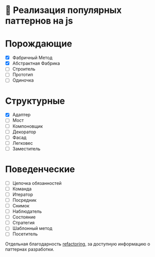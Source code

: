# :metal: Реализация популярных паттернов на js

# Порождающие
- [X] Фабричный Метод
- [X] Абстрактная Фабрика
- [ ] Строитель
- [ ] Прототип
- [ ] Одиночка

# Структурные
- [X] Адаптер
- [ ] Мост
- [ ] Компоновщик
- [ ] Декоратор
- [ ] Фасад
- [ ] Легковес
- [ ] Заместитель

# Поведенческие
- [ ] Цепочка обязанностей
- [ ] Команда
- [ ] Итератор
- [ ] Посредник
- [ ] Снимок
- [ ] Наблюдатель
- [ ] Состояние
- [ ] Стратегия
- [ ] Шаблонный метод
- [ ] Посетитель

Отдельная благодарность [refactoring](https://refactoring.guru/ru/), за доступную информацию о паттернах разработки.
